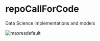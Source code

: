 # repoCallForCode
Data Science implementations and models

![maxresdefault](https://user-images.githubusercontent.com/30608533/45514492-29e70a80-b7ae-11e8-9fe7-bead22cc4c19.jpg)

